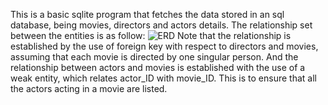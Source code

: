 This is a basic sqlite program that fetches the data stored in an sql database, being movies, directors and actors details.
The relationship set between the entities is as follow: 
![ERD](https://user-images.githubusercontent.com/84664682/168487827-0dc74e56-4cb0-4d80-9afe-aad5e923bef8.jpg)
Note that the relationship is established by the use of foreign key with respect to directors and movies, assuming that each movie is directed by one singular person.
And the relationship between actors and movies is established with the use of a weak entity, which relates actor_ID with movie_ID. This is to ensure that all the actors acting in a movie are listed.
